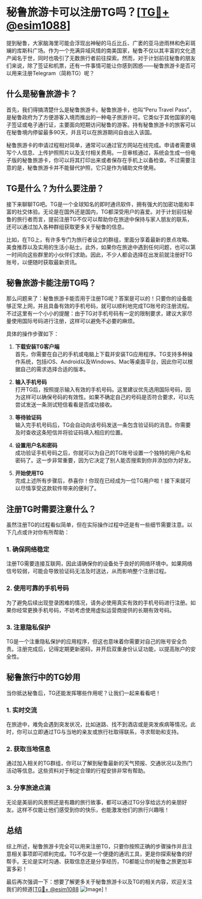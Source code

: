 # 秘鲁旅游卡可以注册TG吗？[[TG💪+ @esim1088](https://t.me/s/esim1088)]

提到秘鲁，大家脑海里可能会浮现出神秘的马丘比丘、广袤的亚马逊雨林和色彩斑斓的库斯科广场。作为一个充满异域风情的南美国家，秘鲁不仅以其丰富的文化遗产闻名于世，同时也吸引了无数旅行者前往探索。然而，对于计划前往秘鲁的朋友们来说，除了签证和机票，还有一件事情可能让你感到困惑——秘鲁旅游卡是否可以用来注册Telegram（简称TG）呢？

## 什么是秘鲁旅游卡？

首先，我们得搞清楚什么是秘鲁旅游卡。秘鲁旅游卡，也叫“Peru Travel Pass”，是秘鲁政府为了方便游客入境而推出的一种电子旅游许可。它类似于其他国家的电子签证或电子通行证，主要面向短期访问秘鲁的游客。持有秘鲁旅游卡的旅客可以在秘鲁境内停留最多90天，并且可以在旅游期间自由出入该国。

秘鲁旅游卡的申请过程相对简单，通常可以通过官方网站在线完成。申请者需要填写个人信息、上传护照照片以及支付相关费用。一旦审核通过，系统会生成一份电子版的秘鲁旅游卡，你可以将其打印出来或者保存在手机上以备检查。不过需要注意的是，秘鲁旅游卡并不能替代护照，它只是作为辅助文件使用。

## TG是什么？为什么要注册？

接下来聊聊TG吧。TG是一个全球知名的即时通讯软件，拥有强大的加密功能和丰富的社交体验。无论是在国外还是国内，TG都深受用户的喜爱。对于计划前往秘鲁的旅行者而言，提前注册TG不仅可以帮助你在旅途中保持与家人朋友的联系，还可以通过加入各种群组获取更多关于秘鲁的信息。

比如，在TG上，有许多专门为旅行者设立的群组，里面分享着最新的景点攻略、美食推荐以及实用的生活小贴士。此外，如果你在旅途中遇到任何问题，也可以第一时间向这些群里的小伙伴们求助。因此，不少人都会选择在出发前就注册好TG账号，以便随时获取最新资讯。

## 秘鲁旅游卡能注册TG吗？

那么问题来了：秘鲁旅游卡能否用于注册TG呢？答案是可以的！只要你的设备能够正常上网，并且具备有效的手机号码，就可以顺利地完成TG账号的注册流程。不过这里有一个小小的提醒：由于TG对手机号码有一定的限制要求，建议大家尽量使用国际号码进行注册，这样可以避免不必要的麻烦。

具体的操作步骤如下：

1. **下载安装TG客户端**  
   首先，你需要在自己的手机或电脑上下载并安装TG应用程序。TG支持多种操作系统，包括iOS、Android以及Windows、Mac等桌面平台，因此你可以根据自己的需求选择合适的版本。

2. **输入手机号码**  
   打开TG后，按照提示输入有效的手机号码。这里建议优先选用国际号码，因为这样可以确保号码的有效性。如果不确定自己的号码是否符合要求，可以先尝试发送一条测试短信看看是否成功接收。

3. **等待验证码**  
   输入完手机号码后，TG会自动向该号码发送一条包含验证码的消息。你需要及时查收这条短信并将验证码填入相应的位置。

4. **设置用户名和密码**  
   成功验证手机号码之后，你就可以为自己的TG账号设置一个独特的用户名和密码了。这一步非常重要，因为它决定了别人能否搜索到你并添加你为好友。

5. **开始使用TG**  
   完成上述所有步骤后，恭喜你！你现在已经成为一位TG用户啦！接下来就可以尽情享受这款软件带来的便利了。

## 注册TG时需要注意什么？

虽然注册TG的过程看似简单，但在实际操作过程中还是有一些细节需要注意。以下几点或许对你有所帮助：

### 1. 确保网络稳定  
注册TG需要连接互联网，因此请确保你的设备处于良好的网络环境中。如果网络信号较弱，可能会导致验证码无法及时送达，从而影响整个注册过程。

### 2. 使用可靠的手机号码  
为了避免后续出现登录困难的情况，请务必使用真实有效的手机号码进行注册。如果你经常更换手机号码，不妨考虑使用虚拟运营商提供的长期有效号码。

### 3. 注意隐私保护  
TG是一个注重隐私保护的应用程序，但这也意味着你需要对自己的账号安全负责。注册完成后，记得定期更新密码，并开启双重身份认证功能，以提高账户的安全性。

## 秘鲁旅行中的TG妙用

当你抵达秘鲁后，TG还能发挥哪些作用呢？让我们一起来看看吧！

### 1. 实时交流  
在旅途中，难免会遇到突发状况，比如迷路、找不到酒店或是突发疾病等情况。此时，你可以立即通过TG与当地的亲友或旅行社取得联系，寻求帮助和支持。

### 2. 获取当地信息  
通过加入相关的TG群组，你可以了解到秘鲁最新的天气预报、交通状况以及热门活动等信息。这些资料对于制定合理的行程安排非常有帮助。

### 3. 分享旅途点滴  
无论是美丽的风景照还是有趣的旅行故事，都可以通过TG分享给远方的亲朋好友。这样不仅能让他们感受到你的快乐，也能激发他们的旅行兴趣哦！

## 总结

综上所述，秘鲁旅游卡完全可以用来注册TG，只要你按照正确的步骤操作并且注意相关事项即可顺利完成。TG不仅是一个便捷的通讯工具，更是你探索秘鲁的好帮手。无论是实时沟通、获取信息还是分享经历，TG都能让你的秘鲁之旅更加丰富多彩！

最后再次强调一下：想要了解更多关于秘鲁旅游卡以及TG的相关内容，欢迎关注我们的频道[[TG💪+ @esim1088](https://t.me/s/esim1088) ![Image](https://i.postimg.cc/4NQfJmqS/Snipaste-2025-05-13-00-14-12.png)]！
